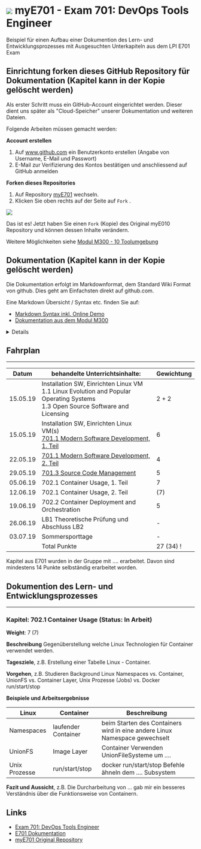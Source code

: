 # ![](https://www.lpice.eu/fileadmin/_processed_/csm_LPIC-DevOpsToolsEngineer_43de3c4735.jpg) myE701 - Exam 701: DevOps Tools Engineer 

Beispiel für einen Aufbau einer Dokumention des Lern- und Entwicklungsprozesses mit Ausgesuchten Unterkapiteln aus dem LPI E701 Exam

## Einrichtung forken dieses GitHub Repository für Dokumentation (Kapitel kann in der Kopie gelöscht werden)

Als erster Schritt muss ein GitHub-Account eingerichtet werden. Dieser dient uns später als "Cloud-Speicher" unserer Dokumentation und weiteren Dateien.

Folgende Arbeiten müssen gemacht werden:

**Account erstellen**

1. Auf www.github.com ein Benutzerkonto erstellen (Angabe von Username, E-Mail und Passwort)
2. E-Mail zur Verifizierung des Kontos bestätigen und anschliessend auf GitHub anmelden

**Forken dieses Repositories**

1. Auf Repository [myE701](https://github.com/w901-fr19-mi/myE701) wechseln.
2. Klicken Sie oben rechts auf der Seite auf `Fork` .

![](https://help.github.com/assets/images/help/repository/fork_button.jpg)

Das ist es! Jetzt haben Sie einen `Fork` (Kopie) des Original myE010 Repository und können dessen Inhalte verändern.

Weitere Möglichkeiten siehe [Modul M300 - 10 Toolumgebung](https://github.com/mc-b/M300/tree/master/10-Toolumgebung)

## Dokumentation (Kapitel kann in der Kopie gelöscht werden)

Die Dokumentation erfolgt im Markdownformat, dem Standard Wiki Format von github. Dies geht am Einfachsten direkt auf github.com.

Eine Markdown Übersicht / Syntax etc. finden Sie auf:
* [Markdown Syntax inkl. Online Demo](http://markdown-syntax.de/Was-ist-Markdown/)
* [Dokumentation aus dem Modul M300](https://github.com/mc-b/M300/blob/master/80-Ergaenzungen/vcs/03-Markdown.md) 
<details><summary## Installation (Kapitel kann in der Kopie gelöscht werden)</summary>

Hier lohnt es sich Vagrant zu verwenden. Damit kann gleichzeitig eine VM (Ubuntu 16.x) mit Docker und Kubernetes aufgesetzt werden oder mittels des Projektes [lernkube](https://github.com/mc-b/lernkube) ein Kubernetes Master. 

**Vagrant (lernkube) Installation**

Zuerst muss folgende SW Installiert werden:
* [Git/Bash](https://git-scm.com/downloads)
* [Vagrant](https://www.vagrantup.com/) 
* [VirtualBox](https://www.virtualbox.org/)

Wechseln Sie auf die Kommandozeile (*bash* oder *PowerShell*) und klonen des Projekt `lernkube` und erstellen die VM(s):

	git clone https://github.com/mc-b/lernkube
	cd lernkube
	cp templates/DUK.yaml config.yaml
	vagrant plugin install vagrant-disksize
	vagrant up

Während der Installation werden im Verzeichnis `lernkube` mehrere `.bat` Dateien und die Client Programme `docker`, `kubectl`, `helm` etc. erzeugt.

Die Bezeichnungen deren Funktion kann mittels `kubeps.bat` (*PowerShell*) oder `source kubeenv` (*Bash*) angezeigt werden. Die Scripts setzen gleichzeitig die Umgebungsvariablen, damit vom Notebook Docker und Kubernetes (`kubectl`) an die VM weitergereicht werden können.

Beispiele:

	docker images # zeigt alle Container Images an
	kubectl get all # zeigt alle Kubernetes Ressourcen an.
	
**Alternative Installationen** 

Alternativ kann [Docker for Windows/Mac](https://www.docker.com/products/docker-desktop) oder [Minikube](https://github.com/kubernetes/minikube) verwendet werden. Diese Umgebungen sind aber nicht Cluster fähig und erfordern [Feintuning](https://github.com/mc-b/lernkube/tree/master/docker4windows/).

Oder die gleiche Umgebung wie mit lernkube auf den Cloud Plattformen von Amazon und Microsoft eingerichtet werden.

* [Amazon AWS Cloud](https://github.com/mc-b/lernkube/tree/master/aws/) - hat noch Probleme mit Datenspeicherung und LoadBalancer.
* [Microsoft Azure Cloud](https://github.com/mc-b/lernkube/tree/master/azure/)	 

**Weitere nützliche Programme**

* [Windows SSH Client, putty](https://putty.org)
* [Grafischer Windows SFTP Client, Bitvise SSH Client](https://www.bitvise.com/ssh-client-download)
* [Visual Studio Code](https://code.visualstudio.com/)
</details>

## Fahrplan
***


| Datum | behandelte Unterrichtsinhalte: | Gewichtung |
| -------- | ------ | -------- |
| 15.05.19 | Installation SW, Einrichten Linux VM<br>1.1 Linux Evolution and Popular Operating Systems<br>1.3 Open Source Software and Licensing | 2 + 2 |
| 15.05.19 | Installation SW, Einrichten Linux VM(s)<br>[701.1 Modern Software Development, 1. Teil](https://github.com/w901-fr19-mi/E701#7011-modern-software-development) | 6 |
| 22.05.19 | [701.1 Modern Software Development, 2. Teil](https://github.com/w901-fr19-mi/E701#7011-modern-software-development) | 4 |
| 29.05.19 | [701.3 Source Code Management](https://github.com/w901-fr19-mi/E701#7013-source-code-management) | 5 | 
| 05.06.19 | 702.1 Container Usage, 1. Teil | 7 |
| 12.06.19 | 702.1 Container Usage, 2. Teil | (7) |
| 19.06.19 | 702.2 Container Deployment and Orchestration | 5 |
| 26.06.19 | LB1 Theoretische Prüfung und Abschluss LB2 | - |
| 03.07.19 | Sommersporttage | - |
|          | Total Punkte | 27 (34) !

Kapitel aus E701 wurden in der Gruppe mit .... erarbeitet. Davon sind mindestens 14 Punkte selbständig erarbeitet worden. 

## Dokumention des Lern- und Entwicklungsprozesses
***

### Kapitel: 702.1 Container Usage (Status: In Arbeit)

**Weight**: 7 (7)

**Beschreibung** Gegenüberstellung welche Linux Technologien für Container verwendet werden.

**Tagesziele**, z.B. Erstellung einer Tabelle Linux - Container. 

**Vorgehen**, z.B. Studieren Background Linux Namespaces vs. Container, UnionFS vs. Container Layer, Unix Prozesse (Jobs) vs. Docker run/start/stop

**Beispiele und Arbeitsergebnisse**

| Linux          | Container      | Beschreibung      |
| -------------- | -------------- | ----------------- |
| Namespaces     | laufender Container | beim Starten des Containers wird in eine andere Linux Namespace gewechselt |
| UnionFS        | Image Layer         | Container Verwenden UnionFileSysteme um .... |
| Unix Prozesse  | run/start/stop      | docker run/start/stop Befehle ähneln dem .... Subsystem |

**Fazit und Aussicht**, z.B. Die Durcharbeitung von ... gab mir ein besseres Verständnis über die Funktionsweise von Containern.

## Links

* [Exam 701: DevOps Tools Engineer](https://www.lpi.org/our-certifications/exam-701-objectives) 
* [E701 Dokumentation](https://github.com/w901-fr19-mi/E701)
* [myE701 Original Repository](https://github.com/w901-fr19-mi/myE701) 

